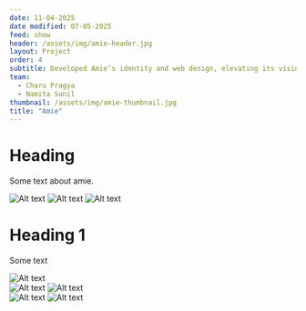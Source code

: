 ```yaml
---
date: 11-04-2025
date modified: 07-05-2025
feed: show
header: /assets/img/amie-header.jpg
layout: Project
order: 4
subtitle: Developed Amie’s identity and web design, elevating its vision of a rotating wardrobe for modern lifestyles.
team:
  - Charu Pragya
  - Namita Sunil
thumbnail: /assets/img/amie-thumbnail.jpg
title: "Amie"
---
```


# Heading

Some text about amie.

<div class="img-carousel">
<img src="../assets/img/amie-1.png" alt="Alt text">
<img src="../assets/img/amie-2.png" alt="Alt text">
<img src="../assets/img/amie-3.png" alt="Alt text">
</div>

# Heading 1

Some text

<div class="img-grid">
<img src="../assets/img/amie-grid.png" alt="Alt text">
</div>

<div class="img-grid">
<img src="../assets/img/amie-card.png" alt="Alt text">
<img src="../assets/img/amie-packet.png" alt="Alt text">
</div>

<div class="img-grid">
<img src="../assets/img/amie-colours.png" alt="Alt text">
<img src="../assets/img/amie-type.png" alt="Alt text">
</div>